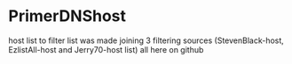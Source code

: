 # PrimerDNShost
host list to filter 
list was made joining 3 filtering sources (StevenBlack-host, EzlistAll-host and Jerry70-host list) all here on github
